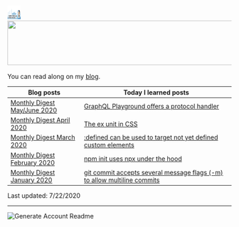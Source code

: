 <img alt width="30" height="30" src="https://raw.githubusercontent.com/stefanjudis/stefanjudis/main/screenshot.png">

<div align="left">
  <img src="https://raw.githubusercontent.com/stefanjudis/stefanjudis/main/headline.svg" width="800" height="100">
</div>

You can read along on my [blog](https://www.stefanjudis.com/).

<!-- TABLE -->
| Blog posts | Today I learned posts |
| --- | --- |
| [Monthly Digest May/June 2020](https://www.stefanjudis.com/blog/monthly-digest-may-june-2020/) | [GraphQL Playground offers a protocol handler](https://www.stefanjudis.com/today-i-learned/graphql-playground-offers-a-protocol-handler/) |
| [Monthly Digest April 2020](https://www.stefanjudis.com/blog/monthly-digest-april-2020/) | [The ex unit in CSS](https://www.stefanjudis.com/today-i-learned/the-ex-unit-in-css/) |
| [Monthly Digest March 2020](https://www.stefanjudis.com/blog/monthly-digest-march-2020/) | [:defined can be used to target not yet defined custom elements](https://www.stefanjudis.com/today-i-learned/defined-can-be-used-to-target-not-yet-defined-custom-elements/) |
| [Monthly Digest February 2020](https://www.stefanjudis.com/blog/monthly-digest-february-2020/) | [npm init uses npx under the hood](https://www.stefanjudis.com/today-i-learned/npm-init-uses-npx-under-the-hood/) |
| [Monthly Digest January 2020](https://www.stefanjudis.com/blog/monthly-digest-january-2020/) | [git commit accepts several message flags (-m) to allow multiline commits](https://www.stefanjudis.com/today-i-learned/git-commit-accepts-several-message-flags-m-to-allow-multiline-commits/) |

Last updated: 7/22/2020
<!-- TABLE_END -->

---

![Generate Account Readme](https://github.com/stefanjudis/stefanjudis/workflows/Generate%20Account%20Readme/badge.svg)
